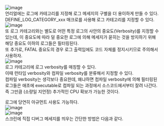 ![image](https://user-images.githubusercontent.com/63915665/224335018-01c6e2a4-ba3e-4d8b-82ae-26ca6568ffc0.png)  
언리얼에는 로그에 카테고리를 지정해 로그 메세지의 구별을 더 용이하게 만들 수 있다.  
DEFINE_LOG_CATEGORY_xxx 매크로를 사용해 로그 카테고리를 지정할 수 있다.  
![image](https://user-images.githubusercontent.com/63915665/224335488-0ede00f2-9ec1-412a-9f83-f382ae543e50.png)  
또 로그 카테고리와는 별도로 어떤 특정 로그의 사안의 중요도(Verbosity)를 지정할 수 있는데, 이 중요도에 따라 덜 중요한 로그에 의해 메세지가 묻히는 것을 방지하기 위해 해당 중요도 이하의 로그들은 필터링된다.  
또 추가로, FATAL 중요도의 경우 로그 출력임에도 코드 자체를 정지시키므로 주의해서 사용하자.  
![image](https://user-images.githubusercontent.com/63915665/224336566-74bf3416-c6c0-4006-999e-16be3e2862fd.png)  
로그 카테고리에 로그 verbosity를 매칭할 수 있다.  
이때 런타임 verbosity와 컴파일 verbosity를 분류해서 지정할 수 있다.  
컴파일 verbosity는 생각보다 중요한데, 왜냐하면 컴파일 verbosity에 의해 필터링된 로그들은 애초에 executable로 컴파일 되는 과정에서 소스코드에서부터 잘려 나간다. 즉 그만큼 (소량일 지언정) 추가적인 CPU 확보가 가능한 것이다.  

로그에 당연히 아규먼트 사용도 가능하다.  
![image](https://user-images.githubusercontent.com/63915665/224337100-8acb5e8b-9783-48d7-9d05-6fc29e3fdf77.png)  
![image](https://user-images.githubusercontent.com/63915665/224337318-aae2d85b-381b-448b-9163-be3f4b03d1c2.png)  
스크린에 직접 디버그 메세지를 띄우는 간단한 방법은 다음과 같다.  



